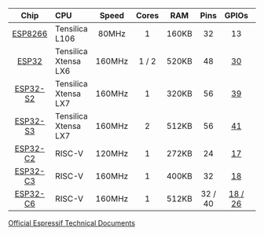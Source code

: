 |   Chip   |          CPU         |  Speed  | Cores |  RAM  | Pins | GPIOs |     WiFi      |
|:--------:|:---------------------|:-------:|:-----:|:-----:|:----:|:-----:|:-------------:|
| [ESP8266](https://www.espressif.com/sites/default/files/documentation/esp8266-technical_reference_en.pdf)  | Tensilica L106       |   80MHz |   1   | 160KB |  32  |   13  | 802.11n 20MHz |
| [ESP32](https://docs.espressif.com/projects/esp-idf/en/stable/esp32/hw-reference/index.html)    | Tensilica Xtensa LX6 |  160MHz | 1 / 2 | 520KB |  48  | [30](https://docs.espressif.com/projects/esp-idf/en/stable/esp32/api-reference/peripherals/gpio.html) | 802.11n 40MHz |
| [ESP32-S2](https://docs.espressif.com/projects/esp-idf/en/stable/esp32s2/hw-reference/index.html) | Tensilica Xtensa LX7 |  160MHz |   1   | 320KB |  56  | [39](https://docs.espressif.com/projects/esp-idf/en/stable/esp32s2/api-reference/peripherals/gpio.html) | 802.11n 40MHz |
| [ESP32-S3](https://docs.espressif.com/projects/esp-idf/en/stable/esp32s3/hw-reference/index.html) | Tensilica Xtensa LX7 |  160MHz |   2   | 512KB |  56  | [41](https://docs.espressif.com/projects/esp-idf/en/stable/esp32s3/api-reference/peripherals/gpio.html) | 802.11n 40MHz |
| [ESP32-C2](https://docs.espressif.com/projects/esp-idf/en/stable/esp32c2/hw-reference/index.html) | RISC-V               |  120MHz |   1   | 272KB |  24  | [17](https://docs.espressif.com/projects/esp-idf/en/stable/esp32c2/api-reference/peripherals/gpio.html) | 802.11n 40MHz |
| [ESP32-C3](https://docs.espressif.com/projects/esp-idf/en/stable/esp32c3/hw-reference/index.html) | RISC-V               |  160MHz |   1   | 400KB |  32  | [18](https://docs.espressif.com/projects/esp-idf/en/stable/esp32c3/api-reference/peripherals/gpio.html) | 802.11n 40MHz |
| [ESP32-C6](https://docs.espressif.com/projects/esp-idf/en/stable/esp32c6/hw-reference/index.html) | RISC-V               |  160MHz |   1   | 512KB | 32 / 40 | [18 / 26](https://docs.espressif.com/projects/esp-idf/en/stable/esp32c6/api-reference/peripherals/gpio.html) | 802.11ax 40MHz |

[Official Espressif Technical Documents](https://www.espressif.com/en/support/documents/technical-documents)